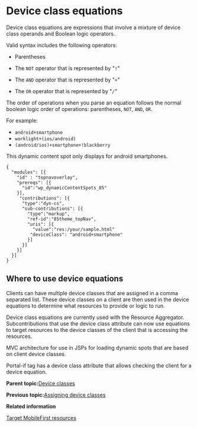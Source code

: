 # Device class equations 

Device class equations are expressions that involve a mixture of device class operands and Boolean logic operators.

Valid syntax includes the following operators:

-   Parentheses

-   The `NOT` operator that is represented by "`!`"

-   The `AND` operator that is represented by "`+`"

-   The `OR` operator that is represented by "`/`"


The order of operations when you parse an equation follows the normal boolean logic order of operations: parentheses, `NOT`, `AND`, `OR`.

For example:

-   `android+smartphone`
-   `worklight+(ios/android)`
-   `(android/ios)+smartphone+!blackberry`

This dynamic content spot only displays for android smartphones.

```
{ 
  "modules": [{   
    "id" : "topnavoverlay",
    "prereqs": [{    
      "id":"wp_dynamicContentSpots_85"  
    }],   
     "contributions": [{     
      "type":"dyn-cs",    
      "sub-contributions": [{       
        "type":"markup",       
        "ref-id":"85theme_topNav",       
        "uris": [{         
          "value":"res:/your/sample.html"
         "deviceClass": "android+smartphone"      
        }]     
      }]   
    }]
  }] 
}
```

## Where to use device equations

Clients can have multiple device classes that are assigned in a comma separated list. These device classes on a client are then used in the device equations to determine what resources to provide or logic to run.

Device class equations are currently used with the Resource Aggregator. Subcontributions that use the device class attribute can now use equations to target resources to the device classes of the client that is accessing the resources.

MVC architecture for use in JSPs for loading dynamic spots that are based on client device classes.

Portal-if tag has a device class attribute that allows checking the client for a device equation.

**Parent topic:**[Device classes ](../dev-theme/themeopt_devclass.md)

**Previous topic:**[Assigning device classes ](../dev-theme/themeopt_devclass_assign.md)

**Related information**  


[Target MobileFirst resources ](../integrate/wl_device_classes.md)

